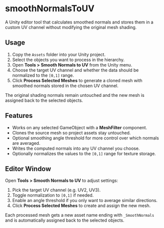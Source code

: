 # smoothNormalsToUV

A Unity editor tool that calculates smoothed normals and stores them in a custom UV channel without modifying the original mesh shading.

## Usage

1. Copy the `Assets` folder into your Unity project.
2. Select the objects you want to process in the hierarchy.
3. Open **Tools > Smooth Normals to UV** from the Unity menu.
4. Choose the target UV channel and whether the data should be normalized to the `[0,1]` range.
5. Click **Process Selected Meshes** to generate a cloned mesh with smoothed normals stored in the chosen UV channel.

The original shading normals remain untouched and the new mesh is assigned back to the selected objects.

## Features

- Works on any selected GameObject with a **MeshFilter** component.
- Clones the source mesh so project assets stay untouched.
- Optional smoothing angle threshold for more control over which normals are averaged.
- Writes the computed normals into any UV channel you choose.
- Optionally normalizes the values to the `[0,1]` range for texture storage.

## Editor Window

Open **Tools > Smooth Normals to UV** to adjust settings:

1. Pick the target UV channel (e.g. UV2, UV3).
2. Toggle normalization to `[0,1]` if needed.
3. Enable an angle threshold if you only want to average similar directions.
4. Click **Process Selected Meshes** to create and assign the new mesh.

Each processed mesh gets a new asset name ending with `_SmoothNormals` and is automatically assigned back to the selected objects.

